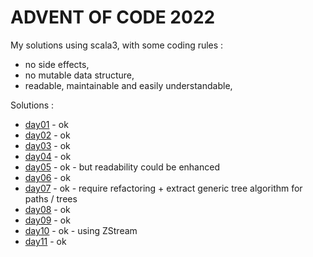 # ADVENT OF CODE 2022
My solutions using scala3, with some coding rules :
- no side effects,
- no mutable data structure,
- readable, maintainable and easily understandable,

Solutions :
- [day01](src/test/scala/day01/Puzzle.scala) - ok
- [day02](src/test/scala/day02/Puzzle.scala) - ok
- [day03](src/test/scala/day03/Puzzle.scala) - ok
- [day04](src/test/scala/day04/Puzzle.scala) - ok
- [day05](src/test/scala/day05/Puzzle.scala) - ok - but readability could be enhanced
- [day06](src/test/scala/day06/Puzzle.scala) - ok
- [day07](src/test/scala/day07/Puzzle.scala) - ok - require refactoring + extract generic tree algorithm for paths / trees 
- [day08](src/test/scala/day08/Puzzle.scala) - ok
- [day09](src/test/scala/day09/Puzzle.scala) - ok
- [day10](src/test/scala/day10/Puzzle.scala) - ok - using ZStream
- [day11](src/test/scala/day11/Puzzle.scala) - ok

